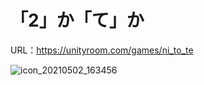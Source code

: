 # 「2」か「て」か
URL：https://unityroom.com/games/ni_to_te

![icon_20210502_163456](https://github.com/user-attachments/assets/acf71c0b-e22a-426a-9c74-ee7608006b33)
